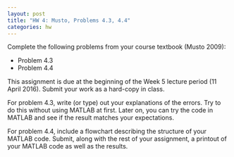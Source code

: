 ```yaml
---
layout: post
title: "HW 4: Musto, Problems 4.3, 4.4"
categories: hw
---
```


Complete the following problems from your course textbook (Musto 2009):

- Problem 4.3
- Problem 4.4

This assignment is due at the beginning of the Week 5 lecture period (11 April 2016).
Submit your work as a hard-copy in class.

For problem 4.3, write (or type) out your explanations of the errors.
Try to do this without using MATLAB at first.
Later on, you can try the code in MATLAB and see if the result matches your expectations.

For problem 4.4, include a flowchart describing the structure of your MATLAB code.
Submit, along with the rest of your assignment, a printout of your MATLAB code as well as the results.
